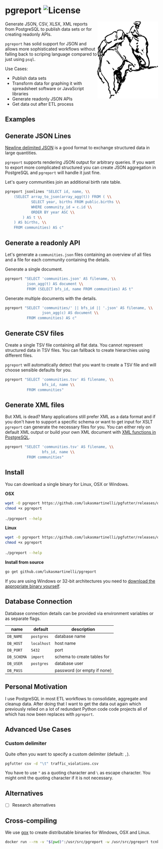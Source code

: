 # pgreport ![License](https://img.shields.io/badge/license-MIT%20License-blue.svg)

<img align="right" alt="Climbing elephant" src="logo.png" />

Generate JSON, CSV, XLSX, XML reports from PostgreSQL to publish data
sets or for creating readonly APIs.

`pgreport` has solid support for JSON and allows more sophisticated workflows
without falling back to scriping language compared to just using `psql`.

Use Cases:
- Publish data sets
- Transform data for graphing it with spreadsheet software or JavaScript libraries
- Generate readonly JSON APIs
- Get data out after ETL process

## Examples

## Generate JSON Lines

[Newline delimited JSON](http://jsonlines.org/) is a good format to exchange
structured data in large quantities.

`pgreport` supports rendering JSON output for arbitrary queries. If you
want to export more complicated structured you can create JSON aggregation
in PostgreSQL and `pgreport` will handle it just fine.

Let's query communities join an additional birth rate table.

```bash
pgreport jsonlines "SELECT id, name, \\
    (SELECT array_to_json(array_agg(t)) FROM ( \\
            SELECT year, births FROM public.births \\
            WHERE community_id = c.id \\
            ORDER BY year ASC \\
        ) AS t \\
    ) AS births, \\
    FROM communities) AS c"
```

## Generate a readonly API

Let's generate a `communities.json` files containing an overview of all
files and a file for each community containing the details.

Generate a single document.

```bash
pgreport "SELECT 'communities.json' AS filename, \\
          json_agg(t) AS document \\
          FROM (SELECT bfs_id, name FROM communities) AS t"
```

Generate multiple documents with the details.

```bash
pgreport "SELECT 'communities/' || bfs_id || '.json' AS filename, \\
                 json_agg(c) AS document \\
          FROM communities) AS c"
```

## Generate CSV files

Create a single TSV file containing all flat data. You cannot represent
structured data in TSV files. You can fallback to create hierarchies
using different files.

`pgreport` will automatically detect that you want to create a TSV file and
will choose sensible defaults for you.

```bash
pgreport "SELECT 'communities.tsv' AS filename, \\
                 bfs_id, name \\
          FROM communities"
```

## Generate XML files

But XML is dead? Many applications still prefer XML as a data format and if you don't
have to support a specific schema or want to get input for XSLT `pgreport` can generate
the necessary files for you. You can either rely on default XML output
or build your own XML document with [XML functions in PostgreSQL](https://wiki.postgresql.org/wiki/XML_Support).

```bash
pgreport "SELECT 'communities.tsv' AS filename, \\
                 bfs_id, name \\
          FROM communities"
```



## Install

You can download a single binary for Linux, OSX or Windows.

**OSX**

```bash
wget -O pgreport https://github.com/lukasmartinelli/pgfutter/releases/download/v0.3.2/pgfutter_darwin_amd64
chmod +x pgreport

./pgreport --help
```

**Linux**

```bash
wget -O pgreport https://github.com/lukasmartinelli/pgfutter/releases/download/v0.3.2/pgfutter_linux_amd64
chmod +x pgreport

./pgreport --help
```

**Install from source**

```bash
go get github.com/lukasmartinelli/pgreport
```

If you are using Windows or 32-bit architectures you need to [download the appropriate binary
yourself](https://github.com/lukasmartinelli/pgreport/releases/latest).

## Database Connection

Database connection details can be provided via environment variables
or as separate flags.

name        | default     | description
------------|-------------|------------------------------
`DB_NAME`   | `postgres`  | database name
`DB_HOST`   | `localhost` | host name
`DB_PORT`   | `5432`      | port
`DB_SCHEMA` | `import`    | schema to create tables for
`DB_USER`   | `postgres`  | database user
`DB_PASS`   |             | password (or empty if none)

## Personal Motivation

I use PostgreSQL in most ETL workflows to consolidate, aggregate and cleanup data.
After doing that I want to get the data out again which previously relied on
a lot of redundant Python code code projects all of which has now been replaces
with `pgreport`.

## Advanced Use Cases

### Custom delimiter

Quite often you want to specify a custom delimiter (default: `,`).

```bash
pgfutter csv -d "\t" traffic_violations.csv
```

You have to use `"` as a quoting character and `\` as escape character.
You might omit the quoting character if it is not necessary.

## Alternatives

- [ ] Research alternatives

## Cross-compiling

We use [gox](https://github.com/mitchellh/gox) to create distributable
binaries for Windows, OSX and Linux.

```bash
docker run --rm -v "$(pwd)":/usr/src/pgreport -w /usr/src/pgreport tcnksm/gox:1.4.2-light
```
